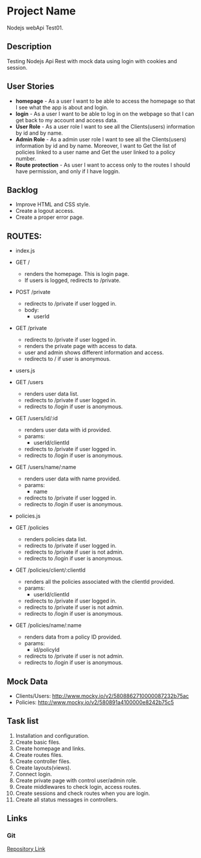 # Project Name
Nodejs webApi Test01.

## Description

Testing Nodejs Api Rest with mock data using login with cookies and session.

## User Stories

- **homepage** - As a user I want to be able to access the homepage so that I see what the app is about and login.
- **login** - As a user I want to be able to log in on the webpage so that I can get back to my account and access data.
- **User Role** - As a user role I want to see all the Clients(users) information by id and by name.
- **Admin Role** - As a admin user role I want to see all the Clients(users) information by id and by name. Moreover, I want to Get the list of policies linked to a user name and Get the user linked to a policy number.
- **Route protection** - As user I want to access only to the routes I should have permission, and only if I have loggin.

## Backlog
- Improve HTML and CSS style.
- Create a logout access.
- Create a proper error page.

## ROUTES:
- index.js
- GET / 
  - renders the homepage. This is login page.
  - If users is logged, redirects to /private. 
- POST /private
  - redirects to /private if user logged in.
  - body:
    - userId
- GET /private
  - redirects to /private if user logged in.
  - renders the private page with access to data.
  - user and admin shows different information and access.
  - redirects to / if user is anonymous.

- users.js
- GET /users
  - renders user data list.
  - redirects to /private if user logged in.
  - redirects to /login if user is anonymous.
- GET /users/id/:id
  - renders user data with id provided.
  - params:
    - userId/clientId
  - redirects to /private if user logged in.
  - redirects to /login if user is anonymous.
- GET /users/name/:name
  - renders user data with name provided.
  - params:
    - name
  - redirects to /private if user logged in.
  - redirects to /login if user is anonymous.

- policies.js
- GET /policies
  - renders policies data list.
  - redirects to /private if user logged in.
  - redirects to /private if user is not admin.
  - redirects to /login if user is anonymous.
- GET /policies/client/:clientId
  - renders all the policies associated with the clientId provided.
  - params:
    - userId/clientId
  - redirects to /private if user logged in.
  - redirects to /private if user is not admin.
  - redirects to /login if user is anonymous.
- GET /policies/name/:name
  - renders data from a policy ID provided.
  - params:
    - id/policyId
  - redirects to /private if user is not admin.
  - redirects to /login if user is anonymous.

## Mock Data
- Clients/Users: http://www.mocky.io/v2/5808862710000087232b75ac
- Policies:  http://www.mocky.io/v2/580891a4100000e8242b75c5

## Task list
1. Installation and configuration.
2. Create basic files.
3. Create homepage and links.
4. Create routes files. 
5. Create controller files.
6. Create layouts(views). 
7. Connect login.
8. Create private page with control user/admin role.
9. Create middlewares to check login, access routes.
10. Create sessions and check routes when you are login.
11. Create all status messages in controllers.

## Links

### Git

[Repository Link](https://github.com/esaujc/webApi-Test01.git)

